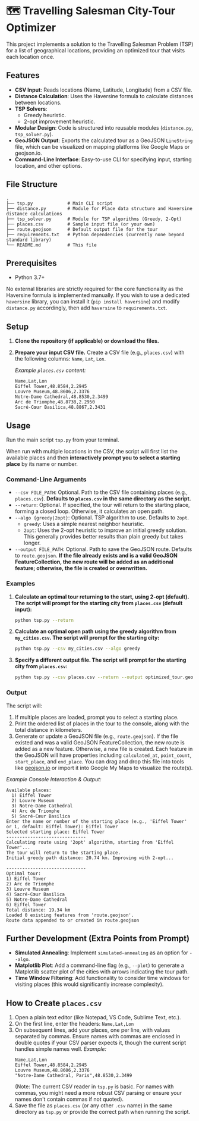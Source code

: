 # 🗺️ Travelling Salesman City-Tour Optimizer

This project implements a solution to the Travelling Salesman Problem (TSP) 
for a list of geographical locations, providing an optimized tour that visits 
each location once.

## Features

- **CSV Input**: Reads locations (Name, Latitude, Longitude) from a CSV file.
- **Distance Calculation**: Uses the Haversine formula to calculate distances between locations.
- **TSP Solvers**:
    - Greedy heuristic.
    - 2-opt improvement heuristic.
- **Modular Design**: Code is structured into reusable modules (`distance.py`, `tsp_solver.py`).
- **GeoJSON Output**: Exports the calculated tour as a GeoJSON `LineString` file, which can be visualized on mapping platforms like Google Maps or geojson.io.
- **Command-Line Interface**: Easy-to-use CLI for specifying input, starting location, and other options.

## File Structure

```
.
├── tsp.py             # Main CLI script
├── distance.py        # Module for Place data structure and Haversine distance calculations
├── tsp_solver.py      # Module for TSP algorithms (Greedy, 2-Opt)
├── places.csv         # Sample input file (or your own)
├── route.geojson      # Default output file for the tour
├── requirements.txt   # Python dependencies (currently none beyond standard library)
└── README.md          # This file
```

## Prerequisites

- Python 3.7+

No external libraries are strictly required for the core functionality as the Haversine formula is implemented manually. If you wish to use a dedicated `haversine` library, you can install it (`pip install haversine`) and modify `distance.py` accordingly, then add `haversine` to `requirements.txt`.

## Setup

1.  **Clone the repository (if applicable) or download the files.**
2.  **Prepare your input CSV file.**
    Create a CSV file (e.g., `places.csv`) with the following columns: `Name`, `Lat`, `Lon`.

    *Example `places.csv` content:*
    ```csv
    Name,Lat,Lon
    Eiffel Tower,48.8584,2.2945
    Louvre Museum,48.8606,2.3376
    Notre-Dame Cathedral,48.8530,2.3499
    Arc de Triomphe,48.8738,2.2950
    Sacré-Cœur Basilica,48.8867,2.3431
    ```

## Usage

Run the main script `tsp.py` from your terminal.

When run with multiple locations in the CSV, the script will first list the available places and then **interactively prompt you to select a starting place** by its name or number.

### Command-Line Arguments

-   `--csv FILE_PATH`: Optional. Path to the CSV file containing places (e.g., `places.csv`). **Defaults to `places.csv` in the same directory as the script.**
-   `--return`: Optional. If specified, the tour will return to the starting place, forming a closed loop. Otherwise, it calculates an open path.
-   `--algo {greedy|2opt}`: Optional. TSP algorithm to use. Defaults to `2opt`. 
    -   `greedy`: Uses a simple nearest neighbor heuristic.
    -   `2opt`: Uses the 2-opt heuristic to improve an initial greedy solution. This generally provides better results than plain greedy but takes longer.
-   `--output FILE_PATH`: Optional. Path to save the GeoJSON route. Defaults to `route.geojson`. **If the file already exists and is a valid GeoJSON FeatureCollection, the new route will be added as an additional feature; otherwise, the file is created or overwritten.**

### Examples

1.  **Calculate an optimal tour returning to the start, using 2-opt (default). The script will prompt for the starting city from `places.csv` (default input):**

    ```bash
    python tsp.py --return
    ```

2.  **Calculate an optimal open path using the greedy algorithm from `my_cities.csv`. The script will prompt for the starting city:**

    ```bash
    python tsp.py --csv my_cities.csv --algo greedy
    ```

3.  **Specify a different output file. The script will prompt for the starting city from `places.csv`:**

    ```bash
    python tsp.py --csv places.csv --return --output optimized_tour.geojson
    ```

### Output

The script will:
1.  If multiple places are loaded, prompt you to select a starting place.
2.  Print the ordered list of places in the tour to the console, along with the total distance in kilometers.
3.  Generate or update a GeoJSON file (e.g., `route.geojson`). If the file existed and was a valid GeoJSON FeatureCollection, the new route is added as a new feature. Otherwise, a new file is created. Each feature in the GeoJSON will have properties including `calculated_at`, `point_count`, `start_place`, and `end_place`. You can drag and drop this file into tools like [geojson.io](http://geojson.io/) or import it into Google My Maps to visualize the route(s).

*Example Console Interaction & Output:*
```
Available places:
  1) Eiffel Tower
  2) Louvre Museum
  3) Notre-Dame Cathedral
  4) Arc de Triomphe
  5) Sacré-Cœur Basilica
Enter the name or number of the starting place (e.g., 'Eiffel Tower' or 1, default: Eiffel Tower): Eiffel Tower
Selected starting place: Eiffel Tower
------------------------------
Calculating route using '2opt' algorithm, starting from 'Eiffel Tower'...
The tour will return to the starting place.
Initial greedy path distance: 20.74 km. Improving with 2-opt...

------------------------------
Optimal tour:
1) Eiffel Tower
2) Arc de Triomphe
3) Louvre Museum
4) Sacré-Cœur Basilica
5) Notre-Dame Cathedral
6) Eiffel Tower
Total distance: 19.34 km
Loaded 0 existing features from 'route.geojson'.
Route data appended to or created in route.geojson
```

## Further Development (Extra Points from Prompt)

-   **Simulated Annealing**: Implement `simulated-annealing` as an option for `--algo`.
-   **Matplotlib Plot**: Add a command-line flag (e.g., `--plot`) to generate a Matplotlib scatter plot of the cities with arrows indicating the tour path.
-   **Time Window Filtering**: Add functionality to consider time windows for visiting places (this would significantly increase complexity).

## How to Create `places.csv`

1.  Open a plain text editor (like Notepad, VS Code, Sublime Text, etc.).
2.  On the first line, enter the headers: `Name,Lat,Lon`
3.  On subsequent lines, add your places, one per line, with values separated by commas. Ensure names with commas are enclosed in double quotes if your CSV parser expects it, though the current script handles simple names well.
    *Example:*
    ```csv
    Name,Lat,Lon
    Eiffel Tower,48.8584,2.2945
    Louvre Museum,48.8606,2.3376
    "Notre-Dame Cathedral, Paris",48.8530,2.3499 
    ```
    (Note: The current CSV reader in `tsp.py` is basic. For names with commas, you might need a more robust CSV parsing or ensure your names don't contain commas if not quoted).
4.  Save the file as `places.csv` (or any other `.csv` name) in the same directory as `tsp.py` or provide the correct path when running the script. 